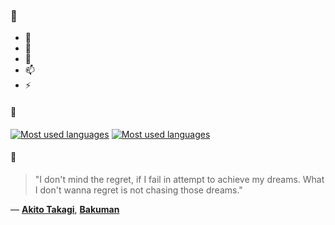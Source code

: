 ### 👋

- 🔭
- 🌱
- 💬
- 📫
- ⚡

#### 🧏

[![Most used languages](https://github-readme-stats-aynah.vercel.app/api/top-langs/?username=aynh&theme=solarized-dark&langs_count=6&layout=compact&hide_title=true)](https://github.com/anuraghazra/github-readme-stats#gh-dark-mode-only)
[![Most used languages](https://github-readme-stats-aynah.vercel.app/api/top-langs/?username=aynh&theme=solarized-light&langs_count=6&layout=compact&hide_title=true)](https://github.com/anuraghazra/github-readme-stats#gh-light-mode-only)

#### 💬

> "I don't mind the regret, if I fail in attempt to achieve my dreams. What I don't wanna regret is not chasing those dreams."

&mdash; [**Akito Takagi**](https://myanimelist.net/character.php?q=Akito%20Takagi&cat=character), [**Bakuman**](https://myanimelist.net/search/all?q=Bakuman&cat=all)
